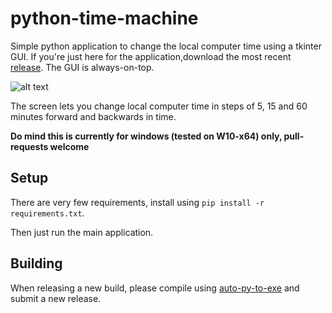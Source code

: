 # python-time-machine
Simple python application to change the local computer time using a tkinter GUI. If you're just here for the application,download the most recent [release](https://github.com/ivotje50/python-time-machine/releases/download/0.1.1/changetime.exe). The GUI is always-on-top.

![alt text](https://github.com/ivotje50/python-time-machine/raw/master/screenshot.png "screenshot")

The screen lets you change local computer time in steps of 5, 15 and 60 minutes forward and backwards in time. 

**Do mind this is currently for windows (tested on W10-x64) only, pull-requests welcome**

## Setup
There are very few requirements, install using ```pip install -r requirements.txt```. 

Then just run the main application. 

## Building
When releasing a new build, please compile using [auto-py-to-exe](https://github.com/brentvollebregt/auto-py-to-exe) and submit a new release.
